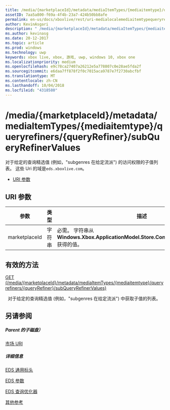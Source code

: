 ```yaml
---
title: /media/{marketplaceId}/metadata/mediaItemTypes/{mediaitemtype}/queryrefiners/{queryRefiner}/subQueryRefinerValues
assetID: 7aa5a800-f69a-4f4b-23a7-424b50bb8afe
permalink: en-us/docs/xboxlive/rest/uri-medialocalemediaitemtypequeryrefinersubqueryrefinervalues.html
author: KevinAsgari
description: " /media/{marketplaceId}/metadata/mediaItemTypes/{mediaitemtype}/queryrefiners/{queryRefiner}/subQueryRefinerValues"
ms.author: kevinasg
ms.date: 20-12-2017
ms.topic: article
ms.prod: windows
ms.technology: uwp
keywords: xbox live, xbox, 游戏, uwp, windows 10, xbox one
ms.localizationpriority: medium
ms.openlocfilehash: e9c78ca27407a26212e5a778807c0e28ae5fda2f
ms.sourcegitcommit: e6daa7ff878f2f0c7015aca9787e7f2730abcfbf
ms.translationtype: MT
ms.contentlocale: zh-CN
ms.lasthandoff: 10/04/2018
ms.locfileid: "4318580"
---
```

# <a name="mediamarketplaceidmetadatamediaitemtypesmediaitemtypequeryrefinersqueryrefinersubqueryrefinervalues"></a>/media/{marketplaceId}/metadata/mediaItemTypes/{mediaitemtype}/queryrefiners/{queryRefiner}/subQueryRefinerValues
对于给定的查询精选值 (例如，"subgenres 在给定流派") 的访问权限的子值列表。 这些 Uri 的域是`eds.xboxlive.com`。
 
  * [URI 参数](#ID4EV)
 
<a id="ID4EV"></a>

 
## <a name="uri-parameters"></a>URI 参数
 
| 参数| 类型| 描述| 
| --- | --- | --- | 
| marketplaceId| 字符串| 必需。 字符串从<b>Windows.Xbox.ApplicationModel.Store.Configuration.MarketplaceId</b>获得的值。| 
  
<a id="ID4EWB"></a>

 
## <a name="valid-methods"></a>有效的方法

[GET (/media/{marketplaceId}/metadata/mediaItemTypes/{mediaitemtype}/queryrefiners/{queryRefiner}/subQueryRefinerValues)](uri-medialocalemediaitemtypequeryrefinersubqueryrefinervaluesget.md)

&nbsp;&nbsp;对于给定的查询精选值 (例如，"subgenres 在给定流派") 中获取子值的列表。 
 
<a id="ID4EAC"></a>

 
## <a name="see-also"></a>另请参阅
 
<a id="ID4ECC"></a>

 
##### <a name="parent"></a>Parent 的子磁盘） 

[市场 URI](atoc-reference-marketplace.md)

  
<a id="ID4EMC"></a>

 
##### <a name="further-information"></a>详细信息 

[EDS 通用标头](../../additional/edscommonheaders.md)

 [EDS 参数](../../additional/edsparameters.md)

 [EDS 查询优化器](../../additional/edsqueryrefiners.md)

 [其他参考](../../additional/atoc-xboxlivews-reference-additional.md)

   
